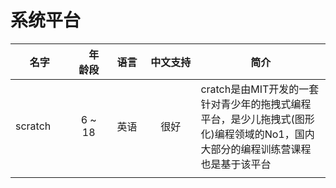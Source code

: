 
# 系统平台

|名字     |　年龄段  | 语言 | 中文支持　 | 简介　　|
|--------|:----------:|:------:|:--------:|--------|
|scratch | 6 ~ 18 | 英语 | 很好 | cratch是由MIT开发的一套针对青少年的拖拽式编程平台，是少儿拖拽式(图形化)编程领域的No1，国内大部分的编程训练营课程也是基于该平台|
|<img width=200/>|<img width=200/>|<img width=200/>|<img width=250/>|<img width=200/>|
